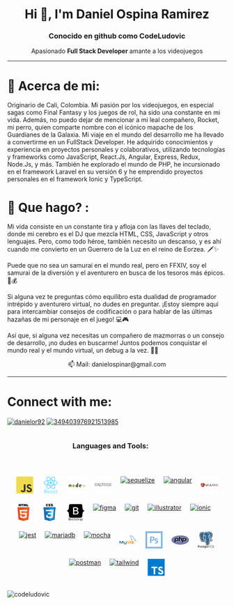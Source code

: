 <h1 align="center">Hi 👋, I'm Daniel Ospina Ramirez</h1>
<h3 align="center">Conocido en github como CodeLudovic</h3>
<p align="center">Apasionado <strong>Full Stack Developer</strong> amante a los videojuegos</p>
<hr>

<h1>💬 Acerca de mi:</h1> 

Originario de Cali, Colombia. Mi pasión por los videojuegos, en especial sagas como Final Fantasy y los juegos de rol, ha sido una constante en mi vida. Además, no puedo dejar de mencionar a mi leal compañero, Rocket, mi perro, quien comparte nombre con el icónico mapache de los Guardianes de la Galaxia. Mi viaje en el mundo del desarrollo me ha llevado a convertirme en un FullStack Developer. He adquirido conocimientos y experiencia en proyectos personales y colaborativos, utilizando tecnologías y frameworks como JavaScript, React.Js, Angular, Express, Redux, Node.Js, y más. También he explorado el mundo de PHP, he incursionado en el framework Laravel en su versión 6 y he emprendido proyectos personales en el framework Ionic y TypeScript.

<h1>🎯 Que hago? :</h1> 

Mi vida consiste en un constante tira y afloja con las llaves del teclado, donde mi cerebro es el DJ que mezcla HTML, CSS, JavaScript y otros lenguajes. Pero, como todo héroe, también necesito un descanso, y es ahí cuando me convierto en un Guerrero de la Luz en el reino de Eorzea. 🗡️✨

Puede que no sea un samurai en el mundo real, pero en FFXIV, soy el samurai de la diversión y el aventurero en busca de los tesoros más épicos. 🏰💰

Si alguna vez te preguntas cómo equilibro esta dualidad de programador intrépido y aventurero virtual, no dudes en preguntar. ¡Estoy siempre aquí para intercambiar consejos de codificación o para hablar de las últimas hazañas de mi personaje en el juego! 💻🎮

Así que, si alguna vez necesitas un compañero de mazmorras o un consejo de desarrollo, ¡no dudes en buscarme! Juntos podemos conquistar el mundo real y el mundo virtual, un debug a la vez. 🚀😄

<p align="center"> 📫 Mail: danielospinar@gmail.com <p/> 
<hr>
<h1 align="left">Connect with me:</h1>
<p align="left">
<a href="https://linkedin.com/in/danielor92" target="blank"><img align="center" src="https://raw.githubusercontent.com/rahuldkjain/github-profile-readme-generator/master/src/images/icons/Social/linked-in-alt.svg" alt="danielor92" height="30" width="40" /></a>
<a href="https://discord.gg/users/349403976921513985" target="blank"><img align="center" src="https://raw.githubusercontent.com/rahuldkjain/github-profile-readme-generator/master/src/images/icons/Social/discord.svg" alt="349403976921513985" height="30" width="40"/></a>
</p>
<div style="display: flex; flex-wrap: wrap; justify-content: center; align-items: center; gap: 30px; max-height: 4*40px;">
<h3 align="center">Languages and Tools:</h3>
<br/>
<p align="center" style="display: flex; flex-wrap: wrap; justify-content: center; gap: 20px; max-height: 4*40px;>
<a href="https://developer.mozilla.org/en-US/docs/Web/JavaScript" target="_blank" rel="noreferrer"> <img src="https://raw.githubusercontent.com/devicons/devicon/master/icons/javascript/javascript-original.svg" alt="javascript" width="40" height="40"/> </a> 
<a href="https://reactjs.org/" target="_blank" rel="noreferrer"> <img src="https://raw.githubusercontent.com/devicons/devicon/master/icons/react/react-original-wordmark.svg" alt="react" width="40" height="40"/> </a>
<a href="https://nodejs.org" target="_blank" rel="noreferrer"> <img src="https://raw.githubusercontent.com/devicons/devicon/master/icons/nodejs/nodejs-original-wordmark.svg" alt="nodejs" width="40" height="40"/> </a>
<a href="https://expressjs.com" target="_blank" rel="noreferrer"> <img src="https://raw.githubusercontent.com/devicons/devicon/master/icons/express/express-original-wordmark.svg" alt="express" width="40" height="40"/></a>
<a href="https://sequelize.org" target="_blank" rel="noreferrer"> <img src="https://www.vectorlogo.zone/logos/sequelizejs/sequelizejs-icon.svg" alt="sequelize" width="40" height="40"/></a>
<a href="https://angular.io" target="_blank" rel="noreferrer"> <img src="https://angular.io/assets/images/logos/angular/angular.svg" alt="angular" width="40" height="40"/> </a> <a href="https://angular.io" target="_blank" rel="noreferrer"> <img src="https://raw.githubusercontent.com/devicons/devicon/master/icons/angularjs/angularjs-original-wordmark.svg" alt="angularjs" width="40" height="40"/> </a> 
<a href="https://www.w3.org/html/" target="_blank" rel="noreferrer"> <img src="https://raw.githubusercontent.com/devicons/devicon/master/icons/html5/html5-original-wordmark.svg" alt="html5" width="40" height="40"/> </a> 
<a href="https://www.w3schools.com/css/" target="_blank" rel="noreferrer"> <img src="https://raw.githubusercontent.com/devicons/devicon/master/icons/css3/css3-original-wordmark.svg" alt="css3" width="40" height="40"/> </a>
<a href="https://getbootstrap.com" target="_blank" rel="noreferrer"> <img src="https://raw.githubusercontent.com/devicons/devicon/master/icons/bootstrap/bootstrap-plain-wordmark.svg" alt="bootstrap" width="40" height="40"/> </a>
<a href="https://www.figma.com/" target="_blank" rel="noreferrer"> <img src="https://www.vectorlogo.zone/logos/figma/figma-icon.svg" alt="figma" width="40" height="40"/> </a> <a href="https://git-scm.com/" target="_blank" rel="noreferrer"> <img src="https://www.vectorlogo.zone/logos/git-scm/git-scm-icon.svg" alt="git" width="40" height="40"/> </a> <a href="https://www.adobe.com/in/products/illustrator.html" target="_blank" rel="noreferrer"> <img src="https://www.vectorlogo.zone/logos/adobe_illustrator/adobe_illustrator-icon.svg" alt="illustrator" width="40" height="40"/> </a> <a href="https://ionicframework.com" target="_blank" rel="noreferrer"> <img src="https://upload.wikimedia.org/wikipedia/commons/d/d1/Ionic_Logo.svg" alt="ionic" width="40" height="40"/> </a> 
<br/>  
<a href="https://jestjs.io" target="_blank" rel="noreferrer"> <img src="https://www.vectorlogo.zone/logos/jestjsio/jestjsio-icon.svg" alt="jest" width="40" height="40"/> </a> <a href="https://mariadb.org/" target="_blank" rel="noreferrer"> <img src="https://www.vectorlogo.zone/logos/mariadb/mariadb-icon.svg" alt="mariadb" width="40" height="40"/> </a> <a href="https://mochajs.org" target="_blank" rel="noreferrer"> <img src="https://www.vectorlogo.zone/logos/mochajs/mochajs-icon.svg" alt="mocha" width="40" height="40"/> </a> <a href="https://www.mysql.com/" target="_blank" rel="noreferrer"> <img src="https://raw.githubusercontent.com/devicons/devicon/master/icons/mysql/mysql-original-wordmark.svg" alt="mysql" width="40" height="40"/> </a>  <a href="https://www.photoshop.com/en" target="_blank" rel="noreferrer"> <img src="https://raw.githubusercontent.com/devicons/devicon/master/icons/photoshop/photoshop-line.svg" alt="photoshop" width="40" height="40"/> </a> <a href="https://www.php.net" target="_blank" rel="noreferrer"> <img src="https://raw.githubusercontent.com/devicons/devicon/master/icons/php/php-original.svg" alt="php" width="40" height="40"/> </a> <a href="https://www.postgresql.org" target="_blank" rel="noreferrer"> <img src="https://raw.githubusercontent.com/devicons/devicon/master/icons/postgresql/postgresql-original-wordmark.svg" alt="postgresql" width="40" height="40"/> </a> <a href="https://postman.com" target="_blank" rel="noreferrer"> <img src="https://www.vectorlogo.zone/logos/getpostman/getpostman-icon.svg" alt="postman" width="40" height="40"/> </a><a href="https://tailwindcss.com/" target="_blank" rel="noreferrer"> <img src="https://www.vectorlogo.zone/logos/tailwindcss/tailwindcss-icon.svg" alt="tailwind" width="40" height="40"/> </a> <a href="https://www.typescriptlang.org/" target="_blank" rel="noreferrer"> <img src="https://raw.githubusercontent.com/devicons/devicon/master/icons/typescript/typescript-original.svg" alt="typescript" width="40" height="40"/> </a> </p>
</div>

<p><img align="center" src="https://github-readme-stats.vercel.app/api/top-langs?username=codeludovic&show_icons=true&locale=en&layout=compact" alt="codeludovic" /></p>
